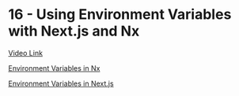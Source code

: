 # 16 - Using Environment Variables with Next.js and Nx

[Video Link]()

<TimeStamp start="0:15" end="0:18">

[Environment Variables in Nx](https://nx.dev/l/r/guides/environment-variables)

</TimeStamp>


<TimeStamp start="0:42" end="0:44">

[Environment Variables in Next.js](https://nextjs.org/docs/basic-features/environment-variables)

</TimeStamp>
